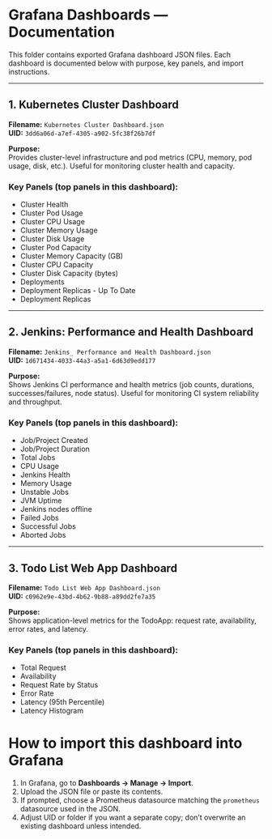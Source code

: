 # Grafana Dashboards — Documentation

This folder contains exported Grafana dashboard JSON files. Each dashboard is documented below with purpose, key panels, and import instructions.

---

## 1. Kubernetes Cluster Dashboard

**Filename:** `Kubernetes Cluster Dashboard.json`  
**UID:** `3dd6a06d-a7ef-4305-a902-5fc38f26b7df`

**Purpose:**  
Provides cluster-level infrastructure and pod metrics (CPU, memory, pod usage, disk, etc.). Useful for monitoring cluster health and capacity.

### Key Panels (top panels in this dashboard):
- Cluster Health
- Cluster Pod Usage
- Cluster CPU Usage
- Cluster Memory Usage
- Cluster Disk Usage
- Cluster Pod Capacity
- Cluster Memory Capacity (GB)
- Cluster CPU Capacity
- Cluster Disk Capacity (bytes)
- Deployments
- Deployment Replicas - Up To Date
- Deployment Replicas

---

## 2. Jenkins: Performance and Health Dashboard

**Filename:** `Jenkins_ Performance and Health Dashboard.json`  
**UID:** `1d671434-4033-44a3-a5a1-6d63d9edd177`

**Purpose:**  
Shows Jenkins CI performance and health metrics (job counts, durations, successes/failures, node status). Useful for monitoring CI system reliability and throughput.

### Key Panels (top panels in this dashboard):
- Job/Project Created
- Job/Project Duration
- Total Jobs
- CPU Usage
- Jenkins Health
- Memory Usage
- Unstable Jobs
- JVM Uptime
- Jenkins nodes offline
- Failed Jobs
- Successful Jobs
- Aborted Jobs

---

## 3. Todo List Web App Dashboard

**Filename:** `Todo List Web App Dashboard.json`  
**UID:** `c0962e9e-43bd-4b62-9b88-a89dd2fe7a35`

**Purpose:**  
Shows application-level metrics for the TodoApp: request rate, availability, error rates, and latency.

### Key Panels (top panels in this dashboard):
- Total Request
- Availability
- Request Rate by Status
- Error Rate
- Latency (95th Percentile)
- Latency Histogram

# How to import this dashboard into Grafana
1. In Grafana, go to **Dashboards → Manage → Import**.
2. Upload the JSON file or paste its contents.
3. If prompted, choose a Prometheus datasource matching the `prometheus` datasource used in the JSON.
4. Adjust UID or folder if you want a separate copy; don’t overwrite an existing dashboard unless intended.


